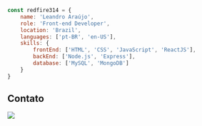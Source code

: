 <!--
<div align="center" >
    <img src="https://i.ibb.co/RCX0SMt/code-png.png" height="360em" />
</div>
-->
```javascript
const redfire314 = {
    name: 'Leandro Araújo',
    role: 'Front-end Developer',
    location: 'Brazil',
    languages: ['pt-BR', 'en-US'],
    skills: {
        frontEnd: ['HTML', 'CSS', 'JavaScript', 'ReactJS'],
        backEnd: ['Node.js', 'Express'],
        database: ['MySQL', 'MongoDB']
    }
}
```
<!--
    <div align="center">
       <img height="180em" src="https://github-readme-stats.vercel.app/api?username=redfire314&show_icons=true&theme=react&include_all_commits=true&count_private=true&locale=pt-br" />
       <img height="180em" src="https://github-readme-stats.vercel.app/api/top-langs/?username=redfire314&langs_count=3&theme=react&locale=pt-br" />
    </div>
-->

## Contato
<a href="https://www.linkedin.com/in/leandroaraujowm/" target="_blank"><img src="https://img.shields.io/badge/LinkedIn-0077B5?style=for-the-badge&logo=linkedin&logoColor=white"></a>
